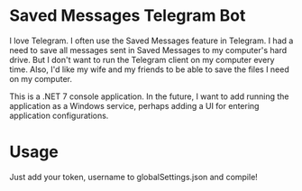 # Saved Messages Telegram Bot

I love Telegram. I often use the Saved Messages feature in Telegram.
I had a need to save all messages sent in Saved Messages to my computer's hard drive.
But I don't want to run the Telegram client on my computer every time.
Also, I'd like my wife and my friends to be able to save the files I need on my computer.

This is a .NET 7 console application. In the future, I want to add running the application as a Windows service, perhaps adding a UI for entering application configurations.

# Usage

Just add your token, username to globalSettings.json and compile!
